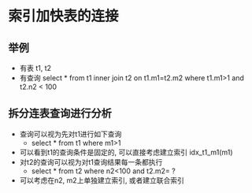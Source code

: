 # 索引加快表的连接

## 举例

* 有表 t1, t2
* 有查询 select * from t1 inner join t2 on t1.m1=t2.m2 where t1.m1>1 and t2.n2 < 100
  
## 拆分连表查询进行分析

* 查询可以视为先对t1进行如下查询
  * select * from t1 where m1>1
* 可以看到t1的查询条件是固定的, 可以直接考虑建立索引 idx_t1_m1(m1)
* 对t2的查询可以视为对t1查询结果每一条都执行
  * select * from t2 where n2<100 and t2.m2= ?
* 可以考虑在n2, m2上单独建立索引, 或者建立联合索引
